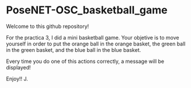 # PoseNET-OSC_basketball_game

Welcome to this github repository!

For the practica 3, I did a mini basketball game. Your objetive is to move yourself in order to put the orange ball in the orange basket, the green ball in the green basket, and the blue ball in the blue basket.

Every time you do one of this actions correctly, a message will be displayed!

Enjoy!!
J.
